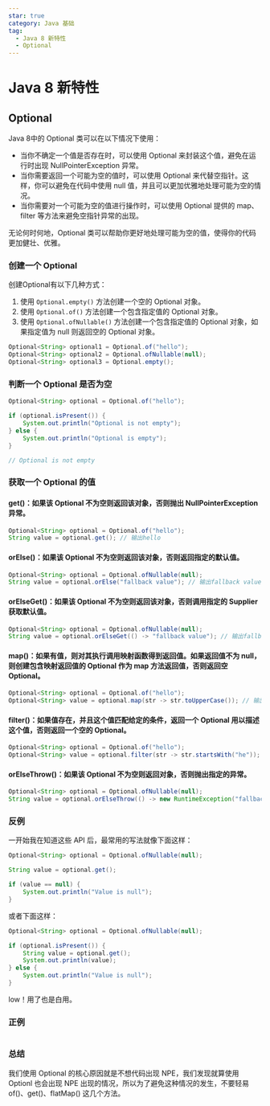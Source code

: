 ```yaml
---
star: true
category: Java 基础
tag: 
  - Java 8 新特性
  - Optional
---
```


# Java 8 新特性
## Optional
Java 8中的 Optional 类可以在以下情况下使用：
- 当你不确定一个值是否存在时，可以使用 Optional 来封装这个值，避免在运行时出现 NullPointerException 异常。
- 当你需要返回一个可能为空的值时，可以使用 Optional 来代替空指针。这样，你可以避免在代码中使用 null 值，并且可以更加优雅地处理可能为空的情况。
- 当你需要对一个可能为空的值进行操作时，可以使用 Optional 提供的 map、filter 等方法来避免空指针异常的出现。

无论何时何地，Optional 类可以帮助你更好地处理可能为空的值，使得你的代码更加健壮、优雅。

### 创建一个 Optional
创建Optional有以下几种方式：

1. 使用 ```Optional.empty()``` 方法创建一个空的 Optional 对象。
2. 使用 ```Optional.of()``` 方法创建一个包含指定值的 Optional 对象。
3. 使用 ```Optional.ofNullable()``` 方法创建一个包含指定值的 Optional 对象，如果指定值为 null 则返回空的 Optional 对象。

```java
Optional<String> optional1 = Optional.of("hello");
Optional<String> optional2 = Optional.ofNullable(null);
Optional<String> optional3 = Optional.empty();
```

### 判断一个 Optional 是否为空
```java
Optional<String> optional = Optional.of("hello");

if (optional.isPresent()) {
    System.out.println("Optional is not empty");
} else {
    System.out.println("Optional is empty");
}

// Optional is not empty
```

### 获取一个 Optional 的值

#### get()：如果该 Optional 不为空则返回该对象，否则抛出 NullPointerException 异常。
```java
Optional<String> optional = Optional.of("hello");
String value = optional.get(); // 输出hello
```

#### orElse()：如果该 Optional 不为空则返回该对象，否则返回指定的默认值。
```java
Optional<String> optional = Optional.ofNullable(null);
String value = optional.orElse("fallback value"); // 输出fallback value
```

#### orElseGet()：如果该 Optional 不为空则返回该对象，否则调用指定的 Supplier 获取默认值。
```java
Optional<String> optional = Optional.ofNullable(null);
String value = optional.orElseGet(() -> "fallback value"); // 输出fallback value
```

#### map()：如果有值，则对其执行调用映射函数得到返回值。如果返回值不为 null，则创建包含映射返回值的 Optional 作为 map 方法返回值，否则返回空 Optional。
```java
Optional<String> optional = Optional.of("hello");
Optional<String> value = optional.map(str -> str.toUpperCase()); // 输出HELLO
```

#### filter()：如果值存在，并且这个值匹配给定的条件，返回一个 Optional 用以描述这个值，否则返回一个空的 Optional。
```java
Optional<String> optional = Optional.of("hello");
Optional<String> value = optional.filter(str -> str.startsWith("he")); // 输出hello
```

#### orElseThrow()：如果该 Optional 不为空则返回对象，否则抛出指定的异常。
```java
Optional<String> optional = Optional.ofNullable(null);
String value = optional.orElseThrow(() -> new RuntimeException("fallback value")); // 抛出RuntimeException
```

### 反例
一开始我在知道这些 API 后，最常用的写法就像下面这样：
```java
Optional<String> optional = Optional.ofNullable(null);

String value = optional.get();

if (value == null) {
    System.out.println("Value is null");
}
```

或者下面这样：
```java
Optional<String> optional = Optional.ofNullable(null);

if (optional.isPresent()) {
    String value = optional.get();
    System.out.println(value);
} else {
    System.out.println("Value is null");
}
```

low！用了也是白用。

### 正例
```
```

### 总结
我们使用 Optional 的核心原因就是不想代码出现 NPE，我们发现就算使用 Optionl 也会出现 NPE 出现的情况，所以为了避免这种情况的发生，不要轻易 of()、get()、flatMap() 这几个方法。
